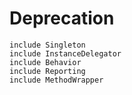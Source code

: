 # Deprecation

    include Singleton
    include InstanceDelegator
    include Behavior
    include Reporting
    include MethodWrapper
